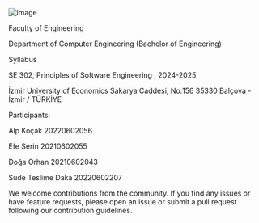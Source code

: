 ![image](https://phoenix.ieu.edu.tr/betanix/images/uploads/haber/3420_1.jpeg)

Faculty of Engineering

Department of Computer Engineering (Bachelor of Engineering)

Syllabus

SE 302, Principles of Software Engineering , 2024-2025

İzmir University of Economics Sakarya Caddesi, No:156 35330 Balçova - İzmir / TÜRKİYE

Participants:

Alp Koçak 20220602056

Efe Serin 20210602055

Doğa Orhan 20210602043

Sude Teslime Daka 20220602207

We welcome contributions from the community. If you find any issues or have feature requests, please open an issue or submit a pull request following our contribution guidelines.
